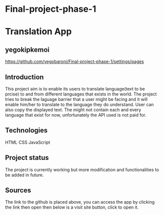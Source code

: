 # Final-project-phase-1
# Translation App
## yegokipkemoi
https://github.com/yegobaroni/Final-project-phase-1/settings/pages

## Introduction
This project aim is to enable its users to translate language(text to be prcise) to and from different languages that exists in the world. The project tries to break the laguage barrier that a user might be facing and it will enable him/her to translate to the language they do understand. User can also copy the displayed text.
The might not contain each and every language that exist for now, unfortunately the API used is not paid for.

## Technologies
HTML
CSS
JavaScript

## Project status
The project is currently working but more modification and functionalities to be added in future. 

## Sources
The link to the github is placed above, you can access the app by clicking the link then open then below is a visit site button, click to open it.
